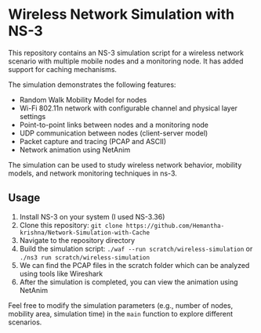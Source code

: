 # Wireless Network Simulation with NS-3

This repository contains an NS-3 simulation script for a wireless network scenario with multiple mobile nodes and a monitoring node.
It has added support for caching mechanisms.

The simulation demonstrates the following features:

- Random Walk Mobility Model for nodes
- Wi-Fi 802.11n network with configurable channel and physical layer settings
- Point-to-point links between nodes and a monitoring node
- UDP communication between nodes (client-server model)
- Packet capture and tracing (PCAP and ASCII)
- Network animation using NetAnim

The simulation can be used to study wireless network behavior, mobility models, and network monitoring techniques in ns-3.

## Usage

1. Install NS-3 on your system (I used NS-3.36)
2. Clone this repository: `git clone https://github.com/Hemantha-krishna/Network-Simulation-with-Cache`
3. Navigate to the repository directory
4. Build the simulation script: `./waf --run scratch/wireless-simulation` or `./ns3 run scratch/wireless-simulation`
5. We can find the PCAP files in the scratch folder which can be analyzed using tools like Wireshark
6. After the simulation is completed, you can view the animation using NetAnim

Feel free to modify the simulation parameters (e.g., number of nodes, mobility area, simulation time) in the `main` function to explore different scenarios.
